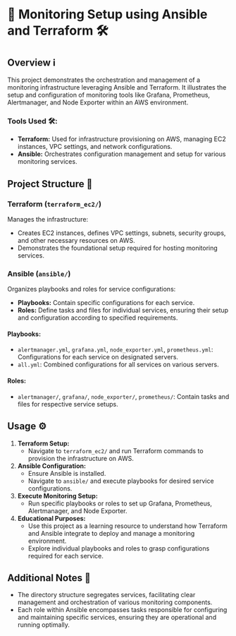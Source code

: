 <!DOCTYPE html>
<html lang="en">
<head>
  <meta charset="UTF-8">
  <title>Monitoring Setup using Ansible and Terraform</title>
</head>
<body>
<h1>🚀 Monitoring Setup using Ansible and Terraform 🛠️</h1>
<h2>Overview ℹ️</h2>
<p>
  This project demonstrates the orchestration and management of a monitoring infrastructure leveraging Ansible and Terraform. It illustrates the setup and configuration of monitoring tools like Grafana, Prometheus, Alertmanager, and Node Exporter within an AWS environment.
</p>
<h3>Tools Used 🛠️:</h3>
<ul>
  <li><strong>Terraform:</strong> Used for infrastructure provisioning on AWS, managing EC2 instances, VPC settings, and network configurations.</li>
  <li><strong>Ansible:</strong> Orchestrates configuration management and setup for various monitoring services.</li>
</ul>
<h2>Project Structure 📁</h2>
<h3>Terraform (<code>terraform_ec2/</code>)</h3>
<p>
  Manages the infrastructure:
  <ul>
    <li>Creates EC2 instances, defines VPC settings, subnets, security groups, and other necessary resources on AWS.</li>
    <li>Demonstrates the foundational setup required for hosting monitoring services.</li>
  </ul>
</p>
<h3>Ansible (<code>ansible/</code>)</h3>
<p>
  Organizes playbooks and roles for service configurations:
  <ul>
    <li><strong>Playbooks:</strong> Contain specific configurations for each service.</li>
    <li><strong>Roles:</strong> Define tasks and files for individual services, ensuring their setup and configuration according to specified requirements.</li>
  </ul>
</p>
<h4>Playbooks:</h4>
<ul>
  <li><code>alertmanager.yml</code>, <code>grafana.yml</code>, <code>node_exporter.yml</code>, <code>prometheus.yml</code>: Configurations for each service on designated servers.</li>
  <li><code>all.yml</code>: Combined configurations for all services on various servers.</li>
</ul>
<h4>Roles:</h4>
<ul>
  <li><code>alertmanager/</code>, <code>grafana/</code>, <code>node_exporter/</code>, <code>prometheus/</code>: Contain tasks and files for respective service setups.</li>
</ul>
<h2>Usage ⚙️</h2>
<ol>
  <li><strong>Terraform Setup:</strong>
    <ul>
      <li>Navigate to <code>terraform_ec2/</code> and run Terraform commands to provision the infrastructure on AWS.</li>
    </ul>
  </li>
  <li><strong>Ansible Configuration:</strong>
    <ul>
      <li>Ensure Ansible is installed.</li>
      <li>Navigate to <code>ansible/</code> and execute playbooks for desired service configurations.</li>
    </ul>
  </li>
  <li><strong>Execute Monitoring Setup:</strong>
    <ul>
      <li>Run specific playbooks or roles to set up Grafana, Prometheus, Alertmanager, and Node Exporter.</li>
    </ul>
  </li>
  <li><strong>Educational Purposes:</strong>
    <ul>
      <li>Use this project as a learning resource to understand how Terraform and Ansible integrate to deploy and manage a monitoring environment.</li>
      <li>Explore individual playbooks and roles to grasp configurations required for each service.</li>
    </ul>
  </li>
</ol>
<h2>Additional Notes 📝</h2>
<ul>
  <li>The directory structure segregates services, facilitating clear management and orchestration of various monitoring components.</li>
  <li>Each role within Ansible encompasses tasks responsible for configuring and maintaining specific services, ensuring they are operational and running optimally.</li>
</ul>
</body>
</html>